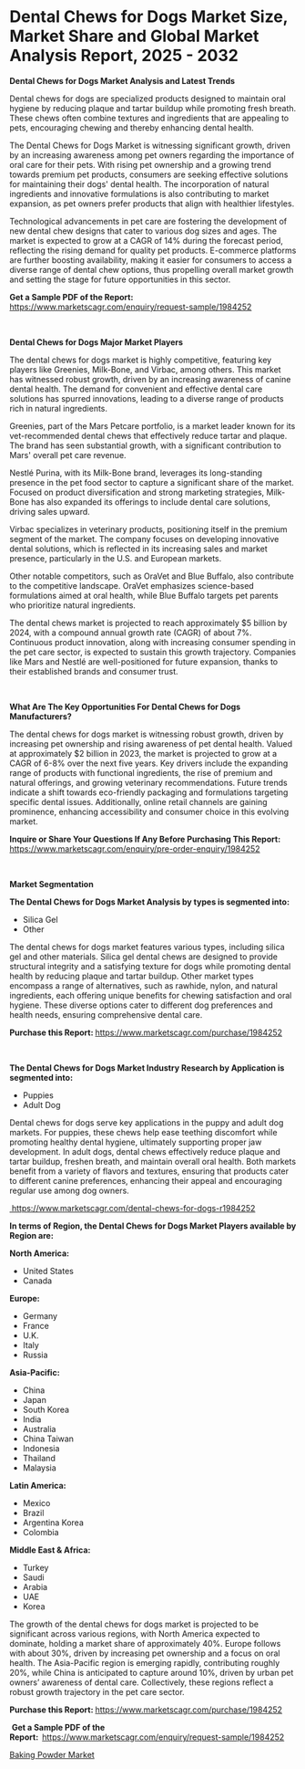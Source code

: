 <p><h1>Dental Chews for Dogs Market Size, Market Share and Global Market Analysis Report, 2025 - 2032</h1></p><p><strong>Dental Chews for Dogs Market Analysis and Latest Trends</strong></p>
<p><p>Dental chews for dogs are specialized products designed to maintain oral hygiene by reducing plaque and tartar buildup while promoting fresh breath. These chews often combine textures and ingredients that are appealing to pets, encouraging chewing and thereby enhancing dental health.</p><p>The Dental Chews for Dogs Market is witnessing significant growth, driven by an increasing awareness among pet owners regarding the importance of oral care for their pets. With rising pet ownership and a growing trend towards premium pet products, consumers are seeking effective solutions for maintaining their dogs' dental health. The incorporation of natural ingredients and innovative formulations is also contributing to market expansion, as pet owners prefer products that align with healthier lifestyles.</p><p>Technological advancements in pet care are fostering the development of new dental chew designs that cater to various dog sizes and ages. The market is expected to grow at a CAGR of 14% during the forecast period, reflecting the rising demand for quality pet products. E-commerce platforms are further boosting availability, making it easier for consumers to access a diverse range of dental chew options, thus propelling overall market growth and setting the stage for future opportunities in this sector.</p></p>
<p><strong>Get a Sample PDF of the Report:&nbsp;</strong> <a href="https://www.marketscagr.com/enquiry/request-sample/1984252?utm_campaign=1836&utm_medium=2&utm_source=Github&utm_content=ia&utm_term=14022025&utm_id=dental-chews-for-dogs">https://www.marketscagr.com/enquiry/request-sample/1984252</a></p>
<p>&nbsp;</p>
<p><strong>Dental Chews for Dogs Major Market Players</strong></p>
<p><p>The dental chews for dogs market is highly competitive, featuring key players like Greenies, Milk-Bone, and Virbac, among others. This market has witnessed robust growth, driven by an increasing awareness of canine dental health. The demand for convenient and effective dental care solutions has spurred innovations, leading to a diverse range of products rich in natural ingredients.</p><p>Greenies, part of the Mars Petcare portfolio, is a market leader known for its vet-recommended dental chews that effectively reduce tartar and plaque. The brand has seen substantial growth, with a significant contribution to Mars' overall pet care revenue.</p><p>Nestlé Purina, with its Milk-Bone brand, leverages its long-standing presence in the pet food sector to capture a significant share of the market. Focused on product diversification and strong marketing strategies, Milk-Bone has also expanded its offerings to include dental care solutions, driving sales upward.</p><p>Virbac specializes in veterinary products, positioning itself in the premium segment of the market. The company focuses on developing innovative dental solutions, which is reflected in its increasing sales and market presence, particularly in the U.S. and European markets.</p><p>Other notable competitors, such as OraVet and Blue Buffalo, also contribute to the competitive landscape. OraVet emphasizes science-based formulations aimed at oral health, while Blue Buffalo targets pet parents who prioritize natural ingredients.</p><p>The dental chews market is projected to reach approximately $5 billion by 2024, with a compound annual growth rate (CAGR) of about 7%. Continuous product innovation, along with increasing consumer spending in the pet care sector, is expected to sustain this growth trajectory. Companies like Mars and Nestlé are well-positioned for future expansion, thanks to their established brands and consumer trust.</p></p>
<p>&nbsp;</p>
<p><strong>What Are The Key Opportunities For Dental Chews for Dogs Manufacturers?</strong></p>
<p><p>The dental chews for dogs market is witnessing robust growth, driven by increasing pet ownership and rising awareness of pet dental health. Valued at approximately $2 billion in 2023, the market is projected to grow at a CAGR of 6-8% over the next five years. Key drivers include the expanding range of products with functional ingredients, the rise of premium and natural offerings, and growing veterinary recommendations. Future trends indicate a shift towards eco-friendly packaging and formulations targeting specific dental issues. Additionally, online retail channels are gaining prominence, enhancing accessibility and consumer choice in this evolving market.</p></p>
<p><strong>Inquire or Share Your Questions If Any Before Purchasing This Report:</strong> <a href="https://www.marketscagr.com/enquiry/pre-order-enquiry/1984252?utm_campaign=1836&utm_medium=2&utm_source=Github&utm_content=ia&utm_term=14022025&utm_id=dental-chews-for-dogs">https://www.marketscagr.com/enquiry/pre-order-enquiry/1984252</a></p>
<p>&nbsp;</p>
<p><strong>Market Segmentation</strong></p>
<p><strong>The Dental Chews for Dogs Market Analysis by types is segmented into:</strong></p>
<p><ul><li>Silica Gel</li><li>Other</li></ul></p>
<p><p>The dental chews for dogs market features various types, including silica gel and other materials. Silica gel dental chews are designed to provide structural integrity and a satisfying texture for dogs while promoting dental health by reducing plaque and tartar buildup. Other market types encompass a range of alternatives, such as rawhide, nylon, and natural ingredients, each offering unique benefits for chewing satisfaction and oral hygiene. These diverse options cater to different dog preferences and health needs, ensuring comprehensive dental care.</p></p>
<p><strong>Purchase this Report:&nbsp;</strong><a href="https://www.marketscagr.com/purchase/1984252?utm_campaign=1836&utm_medium=2&utm_source=Github&utm_content=ia&utm_term=14022025&utm_id=dental-chews-for-dogs">https://www.marketscagr.com/purchase/1984252</a></p>
<p>&nbsp;</p>
<p><strong>The Dental Chews for Dogs Market Industry Research by Application is segmented into:</strong></p>
<p><ul><li>Puppies</li><li>Adult Dog</li></ul></p>
<p><p>Dental chews for dogs serve key applications in the puppy and adult dog markets. For puppies, these chews help ease teething discomfort while promoting healthy dental hygiene, ultimately supporting proper jaw development. In adult dogs, dental chews effectively reduce plaque and tartar buildup, freshen breath, and maintain overall oral health. Both markets benefit from a variety of flavors and textures, ensuring that products cater to different canine preferences, enhancing their appeal and encouraging regular use among dog owners.</p></p>
<p><a href="https://www.marketscagr.com/dental-chews-for-dogs-r1984252?utm_campaign=1836&utm_medium=2&utm_source=Github&utm_content=ia&utm_term=14022025&utm_id=dental-chews-for-dogs">&nbsp;https://www.marketscagr.com/dental-chews-for-dogs-r1984252</a></p>
<p><strong>In terms of Region, the Dental Chews for Dogs Market Players available by Region are:</strong></p>
<p>
    <p> <strong> North America: </strong>
        <ul>
            <li>United States</li>
            <li>Canada</li>
        </ul>
        </p> 
    <p> <strong> Europe: </strong>
        <ul>
            <li>Germany</li>
            <li>France</li>
            <li>U.K.</li>
            <li>Italy</li>
            <li>Russia</li>
        </ul>
        </p> 
    <p> <strong> Asia-Pacific: </strong>
        <ul>
            <li>China</li>
            <li>Japan</li>
            <li>South Korea</li>
            <li>India</li>
            <li>Australia</li>
            <li>China Taiwan</li>
            <li>Indonesia</li>
            <li>Thailand</li>
            <li>Malaysia</li>
        </ul>
        </p> 
    <p> <strong> Latin America: </strong>
        <ul>
            <li>Mexico</li>
            <li>Brazil</li>
            <li>Argentina Korea</li>
            <li>Colombia</li>
        </ul>
        </p> 
    <p> <strong> Middle East & Africa: </strong>
        <ul>
            <li>Turkey</li>
            <li>Saudi</li>
            <li>Arabia</li>
            <li>UAE</li>
            <li>Korea</li>
        </ul>
    </p>
    </p>
<p><p>The growth of the dental chews for dogs market is projected to be significant across various regions, with North America expected to dominate, holding a market share of approximately 40%. Europe follows with about 30%, driven by increasing pet ownership and a focus on oral health. The Asia-Pacific region is emerging rapidly, contributing roughly 20%, while China is anticipated to capture around 10%, driven by urban pet owners’ awareness of dental care. Collectively, these regions reflect a robust growth trajectory in the pet care sector.</p></p>
<p><strong>Purchase this Report: </strong><a href="https://www.marketscagr.com/purchase/1984252?utm_campaign=1836&utm_medium=2&utm_source=Github&utm_content=ia&utm_term=14022025&utm_id=dental-chews-for-dogs">https://www.marketscagr.com/purchase/1984252</a></p>
<p>&nbsp;<strong>Get a Sample PDF of the Report:&nbsp;&nbsp;</strong><a href="https://www.marketscagr.com/enquiry/request-sample/1984252?utm_campaign=1836&utm_medium=2&utm_source=Github&utm_content=ia&utm_term=14022025&utm_id=dental-chews-for-dogs">https://www.marketscagr.com/enquiry/request-sample/1984252</a></p>
<p><strong></strong></p>
<p><p><a href="https://github.com/guneycigdem35/Market-Research-Report-List-5/blob/main/baking-powder-market.md?utm_campaign=1836&utm_medium=2&utm_source=Github&utm_content=ia&utm_term=14022025&utm_id=dental-chews-for-dogs">Baking Powder Market</a></p></p>